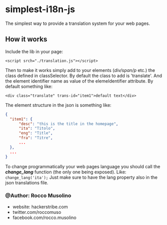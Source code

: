 # simplest-i18n-js
The simplest way to provide a translation system for your web pages.

## How it works

Include the lib in your page:

    <script srch="./translation.js"></script>

Then to make it works simply add to your elements (*div/span/p* etc.) the class defined in classSelector.
By default the class to add is 'translate'.
And the element identifier name as value of the elemeIdentifier attribute.
By default something like:

    <div class="translate" trans-id="item1">default text</div>

The element structure in the json is something like:

```json
{
  "item1": {
      "desc": "this is the title in the homepage",
      "ita": "Titolo",
      "eng": "Title",
      "fra": "Titre",
      ...
  },
  ...
}
```

To change programmatically your web pages language you should call the ***change_lang*** function (the only one being exposed).
Like: <code>change_lang('ita');</code>
Just make sure to have the lang property also in the json translations file.


### @Author: Rocco Musolino

- website: hackerstribe.com
- twitter.com/roccomuso
- facebook.com/rocco.musolino
